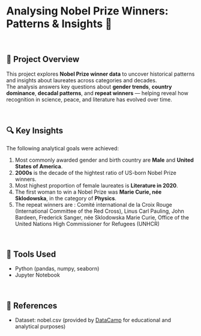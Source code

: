 # Analysing Nobel Prize Winners: Patterns & Insights 🏅

<br>

## 📌 Project Overview

This project explores **Nobel Prize winner data** to uncover historical patterns and insights about laureates across categories and decades.  
The analysis answers key questions about **gender trends**, **country dominance**, **decadal patterns**, and **repeat winners** — helping reveal how recognition in science, peace, and literature has evolved over time.

<br>

## 🔍 Key Insights

The following analytical goals were achieved:

1. Most commonly awarded gender and birth country are **Male** and **United States of America**.
2. **2000s** is the decade of the hightest ratio of US-born Nobel Prize winners.
3. Most highest proportion of female laureates is **Literature in 2020**.
4. The first woman to win a Nobel Prize was **Marie Curie, née Sklodowska**, in the category of **Physics**.
5.  The repeat winners are : Comité international de la Croix Rouge (International Committee of the Red Cross), Linus Carl Pauling, John Bardeen, Frederick Sanger, née Sklodowska Marie Curie, Office of the United Nations High Commissioner for Refugees (UNHCR)

<br>

## 🚀 Tools Used 
- Python (pandas, numpy, seaborn)
- Jupyter Notebook

<br> 

## 📖 References 
- Dataset: nobel.csv (provided by [DataCamp](https://www.datacamp.com/) for educational and analytical purposes)
